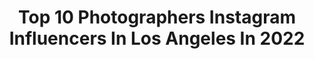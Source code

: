 ---
title: Top 10 Photographers Instagram Influencers In Los Angeles In 2022
description: >-
  Find top photographers Instagram influencers in Los Angeles in 2022. Most popular hashtags: #freeskating #inlineskate #bladies.
platform: Instagram
hits: 680
text_top: Identify the most popular Instagram profiles on inBeat.
text_bottom: Our database has 680 Instagram influencers like this in Los Angeles, United States for you to contact.
profiles:
  - username: "jonvolk"
    fullname: >-
      Jonathan Volk
    bio: >-
      Art Director / Photographer Los Angeles, CA Jonvolkphoto@gmail.com
    location: "United States"
    followers: 17827
    engagement: 1290
    commentsToLikes: 0.022337
    id: ck1381wz1e3vt0i19z49bf8qk
    verified: false
    hashtags: "#blackouttuesday, #montana, #yosemite, #throwback"
  - username: "alexbstoddard"
    fullname: >-
      Alex Stoddard
    bio: >-
      Photographer | Los Angeles Magic in the dark 🕷
    location: "United States"
    followers: 66907
    engagement: 836
    commentsToLikes: 0.013407
    id: ck8sxjroxhng20j78612lcac8
    verified: true
    hashtags: ""
  - username: "mattyvogel"
    fullname: >-
      matty vogel
    bio: >-
      music photographer los angeles
    location: "United States"
    followers: 143936
    engagement: 1228
    commentsToLikes: 0.008304
    id: ck0w3o48huef40i19sy9iit1n
    verified: false
    hashtags: "#billieeilish"
  - username: "mmmols"
    fullname: >-
      Molly Lichten 🌙
    bio: >-
      Fine-art, fashion, and wedding photographer. Los Angeles | Monterey | Washington, DC
    location: "United States"
    followers: 33498
    engagement: 88
    commentsToLikes: 0.067097
    id: ck5q78bp10dqt0i11br7sozic
    verified: false
    hashtags: "#fromthisdayahn, #privateestate, #vintage, #themorristhemerrier"
  - username: "michaelwoloszynowicz"
    fullname: >-
      Michael Woloszynowicz
    bio: >-
      Photographer - Los Angeles | New York | Toronto
    location: "United States"
    followers: 104618
    engagement: 225
    commentsToLikes: 0.015567
    id: ck0w0upoig4mf0i19y6euodrk
    verified: false
    hashtags: "#mood, #blackouttuesday"
  - username: "rickcraft"
    fullname: >-
      Rick Craft
    bio: >-
      Director . Cinematographer . Photographer . Los Angeles Watch Tennessee Goblin on Amazon Prime now! 😈
    location: "United States"
    followers: 29248
    engagement: 367
    commentsToLikes: 0.033594
    id: ck0u76q69403h0i19ajgxtd9u
    verified: false
    hashtags: "#morgue, #redlips, #makeup, #tbt"
  - username: "ushakova.yulia"
    fullname: >-
      Yulia Ushakova
    bio: >-
      Skater // Photographer Los Angeles, CA @sebaskates @frskates @luminouswheels @sgsportsdistribution
    location: "United States"
    followers: 10122
    engagement: 1784
    commentsToLikes: 0.010070
    id: ck8tcunms0qwv0j78q9ow87k7
    verified: false
    hashtags: "#fr1310, #sebaskates, #losangeles, #bigwheelblading"
  - username: "ayeimcain"
    fullname: >-
      Cain 💎
    bio: >-
      Celebrity Photographer Los Angeles, California is Home!
    location: "United States"
    followers: 25794
    engagement: 251
    commentsToLikes: 0.021784
    id: ck0ue9ujzkw6l0i19qg1lsmqd
    verified: false
    hashtags: "#kyliejenner, #kimkardashian, #justinbieber, #bhfyp"
  - username: "mirandanorthphoto"
    fullname: >-
      Miranda North Photography
    bio: >-
      pregnancy, newborn and baby photographer los angeles + orange county based photography mentoring + education
    location: "United States"
    followers: 16750
    engagement: 255
    commentsToLikes: 0.020354
    id: ck13bab3mugtn0i19oydyf2m6
    verified: false
    hashtags: ""
  - username: "hanaasano"
    fullname: >-
      HANA ASANO
    bio: >-
      photographer los angeles
    location: "United States"
    followers: 10701
    engagement: 451
    commentsToLikes: 0.023573
    id: ck6ua78ea1wps0j71li2x7zfy
    verified: false
    hashtags: "#ohana, #shotoniphone, #mambamentality, #stayhome"
---